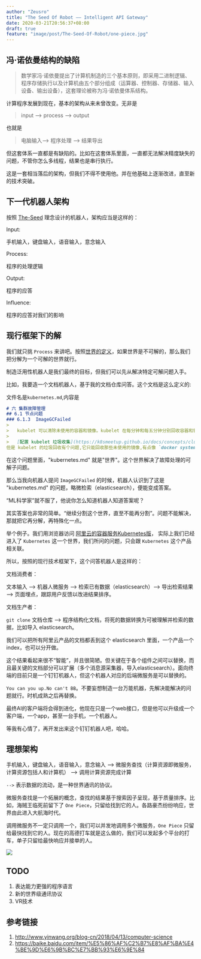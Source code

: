 ```yaml
---
author: "Zeusro"
title: "The Seed Of Robot —— Intelligent API Gateway"
date: 2020-03-21T20:56:37+08:00
draft: true
feature: "image/post/The-Seed-Of-Robot/one-piece.jpg"
---
```


## 冯·诺依曼结构的缺陷

> 数学家冯·诺依曼提出了计算机制造的三个基本原则，即采用二进制逻辑、程序存储执行以及计算机由五个部分组成（运算器、控制器、存储器、输入设备、输出设备），这套理论被称为冯·诺依曼体系结构。

计算程序发展到现在，基本的架构从来未曾改变。无非是
> input --> process --> output

也就是
> 电脑输入--> 程序处理 --> 结果导出

但这套体系一直都是有缺陷的。比如在这套体系里面，一直都无法解决精度缺失的问题，不管你怎么多线程，结果也是串行执行。

这是一套相当落后的架构，但我们不得不使用他。并在他基础上逐渐改进，直至新的技术突破。

## 下一代机器人架构

按照 [The-Seed](https://github.com/p-program/The-Seed) 理念设计的机器人，架构应当是这样的：

Input:

手机输入，键盘输入，语音输入，意念输入

Process:

程序的处理逻辑

Output:

程序的应答

Influence:

程序的应答对我们的影响

## 现行框架下的解

我们就只挑 `Process` 来讲吧。按照[世界的定义](https://github.com/p-program/The-Seed/blob/master/world.md)，如果世界是不可解的，那么我们把分解为一个可解的世界就行。

制造泛用性机器人是我们最终的目标，但我们可以先从解决特定可解问题入手。

比如，我要造一个文档机器人，基于我的文档仓库问答。这个文档是这么定义的:

文件名是`kubernetes.md`,内容是

```markdown
# 六 集群故障管理
## 6.1 节点问题
### 6.1.3  ImageGCFailed
> 
>   kubelet 可以清除未使用的容器和镜像。kubelet 在每分钟和每五分钟分别回收容器和镜像。
> 
>   [配置 kubelet 垃圾收集](https://k8smeetup.github.io/docs/concepts/cluster-administration/kubelet-garbage-collection/)
但是 kubelet 的垃圾回收有个问题,它只能回收那些未使用的镜像,有点像 `docker system prune`,然而观察发现,那些死掉的容器不是最大的问题,正在运行的容器才是更大的问题.如果ImageGCFailed一直发生,而容器使用的ephemeral-storage/hostpath(宿主目录)越发增多,最终将会导致更严重的DiskPressure问题,波及节点上所有容器.
```

在这个问题里面，"kubernetes.md" 就是"世界"。这个世界解决了故障处理的可解子问题。

那么当我向机器人提问 `ImageGCFailed` 的时候，机器人认识到了这是 "kubernetes.md" 的问题，略微检索（elasticsearch），便能变成答案。

“ML科学家”就不服了，他说你怎么知道机器人知道答案呢？

其实答案也非常的简单。“继续分割这个世界，直至不能再分割”。问题不能解决，那就把它再分解，再特殊化一点。

举个例子。我们用浏览器访问 [阿里云的容器服务Kubernetes版](https://help.aliyun.com/product/85222.html)，
实际上我们已经进入了 `Kubernetes` 这一个世界，我们所问的问题，只会跟 `Kubernetes` 这个产品相关联。

所以，按照的现行技术框架下，这个问答机器人是这样的：

文档消费者：

文本输入 --> 机器人微服务 --> 检索已有数据（elasticsearch）--> 导出检索结果 --> 页面埋点，跟踪用户反馈以改进结果排序。

文档生产者：

`git clone` 文档仓库 --> 程序结构化文档，将死的数据转换为可被理解并检索的数据，比如导入 elasticsearch。

我们可以把所有阿里云产品的文档都丢到这个 elasticsearch 里面，一个产品一个 index，也可以分开做。

这个结果看起来很不“智能”，并且很简陋。但关键在于各个组件之间可以替换，而且最关键的文档部分可以扩展（多个消息源采集器，导入elasticsearch）。面向终端的目前只是一个钉钉机器人，但这个机器人对应的后端微服务是可以替换的。

`You can you up.No can't BB`。不要妄想制造一台万能机器，先解决能解决的问题就行。时机成熟之后再替换。

最终AI的客户端将会得到进化，他现在只是一个web接口，但是他可以升级成一个客户端，一个app，甚至一台手机，一个机器人。

等我有心情了，再开发出来这个钉钉机器人吧，哈哈。

## 理想架构

手机输入，键盘输入，语音输入，意念输入
--> 
微服务查找（计算资源即微服务，计算资源包括人和计算机）
-->
调用计算资源完成计算

`-->` 表示数据的流动，是一种世界通讯的协议。

微服务查找是一个拓展的概念，查找的结果基于搜索因子呈现，基于质量排序。比如，海贼王临死前留下了 `One Piece`，只留给找到它的人。各路豪杰纷纷响应，世界由此进入大航海时代。

调用微服务不一定只调用一个，我们可以并发地调用多个微服务，`One Piece` 只留给最快找到它的人。现在的高德打车就是这么做的，我们可以发起多个平台的打车，单子只留给最快响应并接单的人。

![](/image/post/The-Seed-Of-Robot/one-piece.jpg)

## TODO

1. 表达能力更强的程序语言
1. 新的世界级通讯协议
1. VR技术

## 参考链接

1. http://www.yinwang.org/blog-cn/2018/04/13/computer-science
1. https://baike.baidu.com/item/%E5%86%AF%C2%B7%E8%AF%BA%E4%BE%9D%E6%9B%BC%E7%BB%93%E6%9E%84
